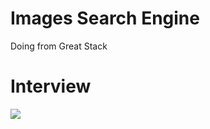 <h1>Images Search Engine</h1>

<p>Doing from Great Stack</p>

<h1>Interview</h1>

![](imagessearch.gif)
